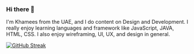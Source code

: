 ### Hi there 👋

I'm Khamees from the UAE, and I do content on Design and Development. I really enjoy learning languages and framework like JavaScript, JAVA, HTML, CSS.
I also enjoy wireframing, UI, UX, and design in general.

[![GitHub Streak](https://streak-stats.demolab.com/?user=KhameesAlhammadi)](https://git.io/streak-stats)
